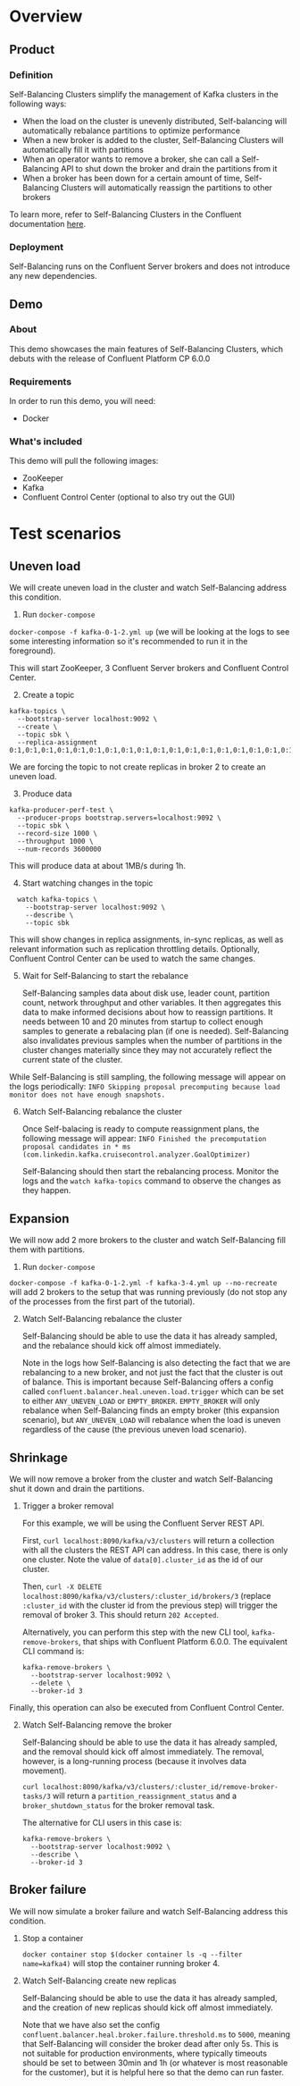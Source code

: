 # Overview

## Product

### Definition

Self-Balancing Clusters simplify the management of Kafka clusters in the following ways:
* When the load on the cluster is unevenly distributed, Self-balancing will automatically rebalance partitions to optimize performance
* When a new broker is added to the cluster, Self-Balancing Clusters will automatically fill it with partitions
* When an operator wants to remove a broker, she can call a Self-Balancing API to shut down the broker and drain the partitions from it
* When a broker has been down for a certain amount of time, Self-Balancing Clusters will automatically reassign the partitions to other brokers

To learn more, refer to Self-Balancing Clusters in the Confluent documentation [here](https://docs.confluent.io/current/kafka/sbc/index.html).

### Deployment

Self-Balancing runs on the Confluent Server brokers and does not introduce any new dependencies.

## Demo

### About

This demo showcases the main features of Self-Balancing Clusters, which debuts with the release of Confluent Platform CP 6.0.0

### Requirements

In order to run this demo, you will need:
* Docker

### What's included

This demo will pull the following images:
* ZooKeeper
* Kafka
* Confluent Control Center (optional to also try out the GUI)


# Test scenarios

## Uneven load

We will create uneven load in the cluster and watch Self-Balancing address this condition.

1. Run `docker-compose`

  `docker-compose -f kafka-0-1-2.yml up` (we will be looking at the logs to see some interesting information so it's recommended to run it in the foreground).

  This will start ZooKeeper, 3 Confluent Server brokers and Confluent Control Center.

2. Create a topic

  ```
  kafka-topics \
    --bootstrap-server localhost:9092 \
    --create \
    --topic sbk \
    --replica-assignment 0:1,0:1,0:1,0:1,0:1,0:1,0:1,0:1,0:1,0:1,0:1,0:1,0:1,0:1,0:1,0:1,0:1,0:1,0:1,0:1,0:1,0:1,0:1,0:1,0:1,0:1,0:1,0:1,0:1,0:1,0:1,0:1,0:1,0:1,0:1,0:1,0:1,0:1,0:1,0:1,0:1,0:1,0:1,0:1,0:1,0:1,0:1,0:1,0:1,0:1,0:1,0:1,0:1,0:1,0:1,0:1,0:1,0:1,0:1,0:1,0:1,0:1,0:1,0:1,0:1,0:1,0:1,0:1,0:1,0:1,0:1,0:1,0:1,0:1,0:1,0:1,0:1,0:1,0:1,0:1,0:1,0:1,0:1,0:1,0:1,0:1,0:1,0:1,0:1,0:1,0:1,0:1,0:1,0:1,0:1,0:1,0:1,0:1,0:1,0:1
  ```

  We are forcing the topic to not create replicas in broker 2 to create an uneven load.

3. Produce data

  ```
  kafka-producer-perf-test \
    --producer-props bootstrap.servers=localhost:9092 \
    --topic sbk \
    --record-size 1000 \
    --throughput 1000 \
    --num-records 3600000
  ```

  This will produce data at about 1MB/s during 1h.

4. Start watching changes in the topic

  ```
    watch kafka-topics \
      --bootstrap-server localhost:9092 \
      --describe \
      --topic sbk 
  ```

  This will show changes in replica assignments, in-sync replicas, as well as
  relevant information such as replication throttling details. Optionally,
  Confluent Control Center can be used to watch the same changes.

5. Wait for Self-Balancing to start the rebalance

   Self-Balancing samples data about disk use, leader count, partition count,
   network throughput and other variables. It then aggregates this data to make
   informed decisions about how to reassign partitions. It needs between 10 and 20
   minutes from startup to collect enough samples to generate a rebalacing plan (if
   one is needed). Self-Balancing also invalidates previous samples when the number
   of partitions in the cluster changes materially since they may not accurately
   reflect the current state of the cluster.

While Self-Balancing is still sampling, the following message will appear on the logs periodically:
`INFO Skipping proposal precomputing because load monitor does not have enough snapshots.`

6. Watch Self-Balancing rebalance the cluster

   Once Self-balacing is ready to compute reassignment plans, the following message will appear:
   `INFO Finished the precomputation proposal candidates in * ms (com.linkedin.kafka.cruisecontrol.analyzer.GoalOptimizer)`

   Self-Balancing should then start the rebalancing process. Monitor the logs and
   the `watch kafka-topics` command to observe the changes as they happen.

## Expansion

We will now add 2 more brokers to the cluster and watch Self-Balancing fill them with partitions.

1. Run `docker-compose`

  `docker-compose -f kafka-0-1-2.yml -f kafka-3-4.yml up --no-recreate` will add 2 brokers to the setup that was
  running previously (do not stop any of the  processes from the first part of the tutorial).

2. Watch Self-Balancing rebalance the cluster

   Self-Balancing should be able to use the data it has already sampled, and the
   rebalance should kick off almost immediately.

   Note in the logs how Self-Balancing is also detecting the fact that we are
   rebalancing to a new broker, and not just the fact that the cluster is out of
   balance. This is important because Self-Balancing offers a config called
   `confluent.balancer.heal.uneven.load.trigger` which can be set to either
   `ANY_UNEVEN_LOAD` or `EMPTY_BROKER`. `EMPTY_BROKER` will only rebalance when
   Self-Balancing finds an empty broker (this expansion scenario), but
   `ANY_UNEVEN_LOAD` will rebalance when the load is uneven regardless of the cause
   (the previous uneven load scenario).

## Shrinkage

We will now remove a broker from the cluster and watch Self-Balancing shut it down and drain the partitions.

1. Trigger a broker removal

   For this example, we will be using the Confluent Server REST API.

   First, `curl localhost:8090/kafka/v3/clusters` will return a collection with all
   the clusters the REST API can address. In this case, there is only one cluster.
   Note the value of `data[0].cluster_id` as the id of our cluster.

   Then, `curl -X DELETE localhost:8090/kafka/v3/clusters/:cluster_id/brokers/3`
   (replace `:cluster_id` with the cluster id from the previous step) will trigger
   the removal of broker 3. This should return `202 Accepted`.

   Alternatively, you can perform this step with the new CLI tool, `kafka-remove-brokers`, that ships with Confluent Platform 6.0.0.
   The equivalent CLI command is:

   ```
   kafka-remove-brokers \
     --bootstrap-server localhost:9092 \
     --delete \
     --broker-id 3
   ```

  Finally, this operation can also be executed from Confluent Control Center.

2. Watch Self-Balancing remove the broker

   Self-Balancing should be able to use the data it has already sampled, and the
   removal should kick off almost immediately. The removal, however, is a
   long-running process (because it involves data movement).

   `curl localhost:8090/kafka/v3/clusters/:cluster_id/remove-broker-tasks/3` will
   return a `partition_reassignment_status` and a `broker_shutdown_status` for the
   broker removal task.

   The alternative for CLI users in this case is:

   ```
   kafka-remove-brokers \
     --bootstrap-server localhost:9092 \
     --describe \
     --broker-id 3
   ```

## Broker failure

We will now simulate a broker failure and watch Self-Balancing address this condition.

1. Stop a container

   `docker container stop $(docker container ls -q --filter name=kafka4)` will stop the container running broker 4.

2. Watch Self-Balancing create new replicas

   Self-Balancing should be able to use the data it has already sampled, and the creation of new replicas should kick off almost immediately.

   Note that we have also set the config `confluent.balancer.heal.broker.failure.threshold.ms` to `5000`, meaning that
   Self-Balancing will consider the broker dead after only 5s. This is not suitable for production environments, where
   typically timeouts should be set to between 30min and 1h (or whatever is most reasonable for the customer), but it is
   helpful here so that the demo can run faster.
